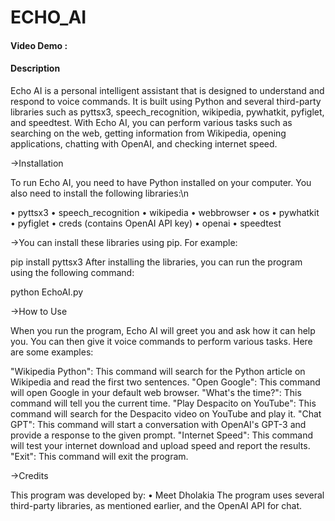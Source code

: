 # ECHO_AI
#### Video Demo :
#### Description
Echo AI is a personal intelligent assistant that is designed to understand and respond to voice commands. It is built using Python and several third-party libraries such as pyttsx3, speech_recognition, wikipedia, pywhatkit, pyfiglet, and speedtest. With Echo AI, you can perform various tasks such as searching on the web, getting information from Wikipedia, opening applications, chatting with OpenAI, and checking internet speed.

->Installation

To run Echo AI, you need to have Python installed on your computer. You also need to install the following libraries:\n

• pyttsx3
• speech_recognition
• wikipedia
• webbrowser
• os
• pywhatkit
• pyfiglet
• creds (contains OpenAI API key)
• openai
• speedtest

->You can install these libraries using pip. For example:

pip install pyttsx3
After installing the libraries, you can run the program using the following command:

python EchoAI.py

->How to Use

When you run the program, Echo AI will greet you and ask how it can help you. You can then give it voice commands to perform various tasks. Here are some examples:

"Wikipedia Python": This command will search for the Python article on Wikipedia and read the first two sentences.
"Open Google": This command will open Google in your default web browser.
"What's the time?": This command will tell you the current time.
"Play Despacito on YouTube": This command will search for the Despacito video on YouTube and play it.
"Chat GPT": This command will start a conversation with OpenAI's GPT-3 and provide a response to the given prompt.
"Internet Speed": This command will test your internet download and upload speed and report the results.
"Exit": This command will exit the program.

->Credits

This program was developed by:
• Meet Dholakia 
The program uses several third-party libraries, as mentioned earlier, and the OpenAI API for chat.